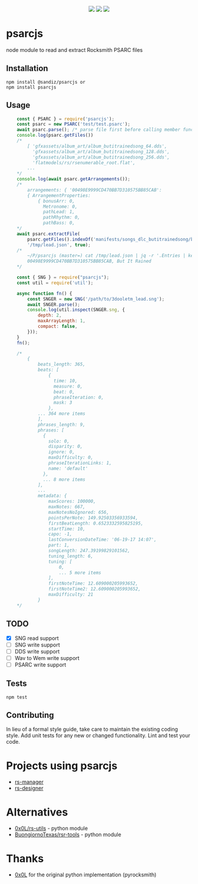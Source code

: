 <p align="center">
<a href="https://github/sandiz/psarcjs/"><img src="https://img.shields.io/github/workflow/status/sandiz/psarcjs/Github%20CI" /></a>
<a href="https://coveralls.io/github/sandiz/psarcjs?branch=master"><img src="https://coveralls.io/repos/github/sandiz/psarcjs/badge.svg?branch=master" /></a>
<img src="https://img.shields.io/github/license/sandiz/psarcjs.svg" />
</p>

# psarcjs
node module to read and extract Rocksmith PSARC files

## Installation
    npm install @sandiz/psarcjs or
    npm install psarcjs

## Usage
```JavaScript
    const { PSARC } = require('psarcjs');
    const psarc = new PSARC('test/test.psarc');
    await psarc.parse(); /* parse file first before calling member functions */
    console.log(psarc.getFiles())
    /*
        [ 'gfxassets/album_art/album_butitrainedsong_64.dds',
          'gfxassets/album_art/album_butitrainedsong_128.dds',
          'gfxassets/album_art/album_butitrainedsong_256.dds',
          'flatmodels/rs/rsenumerable_root.flat',
        ...
    */
    console.log(await psarc.getArrangements());
    /*
        arrangements: { '00498E9999CD470BB7D310575BB85CAB':
        { ArrangementProperties:
            { bonusArr: 0,
              Metronome: 0,
              pathLead: 1,
              pathRhythm: 0,
              pathBass: 0,
    */
    await psarc.extractFile(
        psarc.getFiles().indexOf('manifests/songs_dlc_butitrainedsong/butitrainedsong_lead.json'), 
        '/tmp/lead.json', true);
    /*
        ~/P/psarcjs (master=) cat /tmp/lead.json | jq -r '.Entries | keys[] as $k | "\\($k), \\(.[$k] | .Attributes.SongName)"'
        00498E9999CD470BB7D310575BB85CAB, But It Rained
    */
```
```JavaScript
    const { SNG } = require("psarcjs");
    const util = require('util');

    async function fn() {
        const SNGER = new SNG('/path/to/3dooletm_lead.sng');
        await SNGER.parse();
        console.log(util.inspect(SNGER.sng, {
            depth: 2,
            maxArrayLength: 1,
            compact: false,
        }));
    }
    fn();

    /*
        {
            beats_length: 365,
            beats: [
                {
                  time: 10,
                  measure: 0,
                  beat: 0,
                  phraseIteration: 0,
                  mask: 3
                },
            ... 364 more items
            ],
            phrases_length: 9,
            phrases: [
              {
                solo: 0,
                disparity: 0,
                ignore: 0,
                maxDifficulty: 0,
                phraseIterationLinks: 1,
                name: 'default'
              },
              ... 8 more items
            ],
            ...
            metadata: {
                maxScores: 100000,
                maxNotes: 667,
                maxNotesNoIgnored: 656,
                pointsPerNote: 149.92503356933594,
                firstBeatLength: 0.6523332595825195,
                startTime: 10,
                capo: -1,
                lastConversionDateTime: '06-19-17 14:07',
                part: 1,
                songLength: 247.39199829101562,
                tuning_length: 6,
                tuning: [
                    0,
                    ... 5 more items
                ],
                firstNoteTime: 12.609000205993652,
                firstNoteTime2: 12.609000205993652,
                maxDifficulty: 21
            }
    */
```

## TODO
- [x] SNG read support
- [ ] SNG write support
- [ ] DDS write support
- [ ] Wav to Wem write support
- [ ] PSARC write support

## Tests
  `npm test`

## Contributing

In lieu of a formal style guide, take care to maintain the existing coding style. Add unit tests for any new or changed functionality. Lint and test your code.

# Projects using psarcjs
- [rs-manager](https://github.com/sandiz/rs-manager)
- [rs-designer](https://github.com/sandiz/rs-designer)

# Alternatives
- [0x0L/rs-utils](https://github.com/0x0L/rs-utils) - python module
- [BuongiornoTexas/rsr-tools](https://github.com/BuongiornoTexas/rsrtools/blob/master/rsrtools/files/welder.py) - python module 

# Thanks
- [0x0L](https://github.com/0x0L) for the original python implementation (pyrocksmith)

